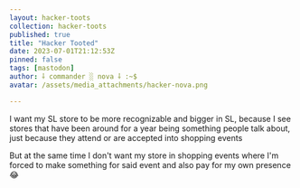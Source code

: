 ```yaml
---
layout: hacker-toots
collection: hacker-toots
published: true
title: "Hacker Tooted"
date: 2023-07-01T21:12:53Z
pinned: false
tags: [mastodon]
author: ⸸ commander ░ nova ⸸ :~$
avatar: /assets/media_attachments/hacker-nova.png

---
```


<p>I want my SL store to be more recognizable and bigger in SL, because I see stores that have been around for a year being something people talk about, just because they attend or are accepted into shopping events</p><p>But at the same time I don&#39;t want my store in shopping events where I&#39;m forced to make something for said event and also pay for my own presence 😂​</p>


